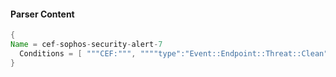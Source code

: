 #### Parser Content
```Java
{
Name = cef-sophos-security-alert-7
  Conditions = [ """CEF:""", """"type":"Event::Endpoint::Threat::Clean""" ]
}
```
